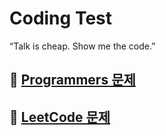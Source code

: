# Coding Test
“Talk is cheap. Show me the code.”  

## 📃 [Programmers 문제](./programmers/README.md)  
## 📃 [LeetCode 문제](./leetcode/README.md)
